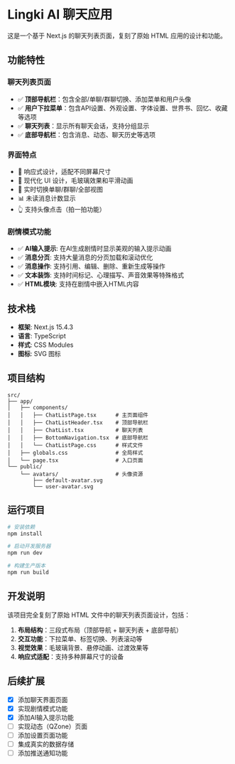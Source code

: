 # Lingki AI 聊天应用

这是一个基于 Next.js 的聊天列表页面，复刻了原始 HTML 应用的设计和功能。

## 功能特性

### 聊天列表页面
- ✅ **顶部导航栏**：包含全部/单聊/群聊切换、添加菜单和用户头像
- ✅ **用户下拉菜单**：包含API设置、外观设置、字体设置、世界书、回忆、收藏等选项
- ✅ **聊天列表**：显示所有聊天会话，支持分组显示
- ✅ **底部导航栏**：包含消息、动态、聊天历史等选项

### 界面特点
- 📱 响应式设计，适配不同屏幕尺寸
- 🎨 现代化 UI 设计，毛玻璃效果和平滑动画
- 🔄 实时切换单聊/群聊/全部视图
- 📊 未读消息计数显示
- 👆 支持头像点击（拍一拍功能）

### 剧情模式功能
- ✅ **AI输入提示**: 在AI生成剧情时显示美观的输入提示动画
- ✅ **消息分页**: 支持大量消息的分页加载和滚动优化
- ✅ **消息操作**: 支持引用、编辑、删除、重新生成等操作
- ✅ **文本装饰**: 支持时间标记、心理描写、声音效果等特殊格式
- ✅ **HTML模块**: 支持在剧情中嵌入HTML内容

## 技术栈

- **框架**: Next.js 15.4.3
- **语言**: TypeScript
- **样式**: CSS Modules
- **图标**: SVG 图标

## 项目结构

```
src/
├── app/
│   ├── components/
│   │   ├── ChatListPage.tsx      # 主页面组件
│   │   ├── ChatListHeader.tsx    # 顶部导航栏
│   │   ├── ChatList.tsx          # 聊天列表
│   │   ├── BottomNavigation.tsx  # 底部导航栏
│   │   └── ChatListPage.css      # 样式文件
│   ├── globals.css               # 全局样式
│   └── page.tsx                  # 入口页面
└── public/
    └── avatars/                  # 头像资源
        ├── default-avatar.svg
        └── user-avatar.svg
```

## 运行项目

```bash
# 安装依赖
npm install

# 启动开发服务器
npm run dev

# 构建生产版本
npm run build
```

## 开发说明

该项目完全复刻了原始 HTML 文件中的聊天列表页面设计，包括：

1. **布局结构**：三段式布局（顶部导航 + 聊天列表 + 底部导航）
2. **交互功能**：下拉菜单、标签切换、列表滚动等
3. **视觉效果**：毛玻璃背景、悬停动画、过渡效果等
4. **响应式适配**：支持多种屏幕尺寸的设备

## 后续扩展

- [x] 添加聊天界面页面
- [x] 实现剧情模式功能
- [x] 添加AI输入提示功能
- [ ] 实现动态（QZone）页面
- [ ] 添加设置页面功能
- [ ] 集成真实的数据存储
- [ ] 添加推送通知功能
